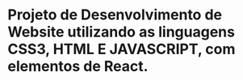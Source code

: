 ﻿# Projeto de Desenvolvimento de Website utilizando as linguagens CSS3, HTML E JAVASCRIPT, com elementos de React.
